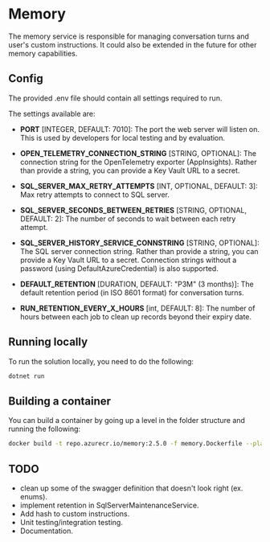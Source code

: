 # Memory

The memory service is responsible for managing conversation turns and user's custom instructions. It could also be extended in the future for other memory capabilities.

## Config

The provided .env file should contain all settings required to run.

The settings available are:

- __PORT__ [INTEGER, DEFAULT: 7010]: The port the web server will listen on. This is used by developers for local testing and by evaluation.

- __OPEN_TELEMETRY_CONNECTION_STRING__ [STRING, OPTIONAL]: The connection string for the OpenTelemetry exporter (AppInsights). Rather than provide a string, you can provide a Key Vault URL to a secret.

- __SQL_SERVER_MAX_RETRY_ATTEMPTS__ [INT, OPTIONAL, DEFAULT: 3]: Max retry attempts to connect to SQL server.

- __SQL_SERVER_SECONDS_BETWEEN_RETRIES__ [STRING, OPTIONAL, DEFAULT: 2]: The number of seconds to wait between each retry attempt.

- __SQL_SERVER_HISTORY_SERVICE_CONNSTRING__ [STRING, OPTIONAL]: The SQL server connection string. Rather than provide a string, you can provide a Key Vault URL to a secret. Connection strings without a password (using DefaultAzureCredential) is also supported.

- __DEFAULT_RETENTION__ [DURATION, DEFAULT: "P3M" (3 months)]: The default retention period (in ISO 8601 format) for conversation turns.

- __RUN_RETENTION_EVERY_X_HOURS__ [int, DEFAULT: 8]: The number of hours between each job to clean up records beyond their expiry date.

## Running locally

To run the solution locally, you need to do the following:

```bash
dotnet run
```

## Building a container

You can build a container by going up a level in the folder structure and running the following:

```bash
docker build -t repo.azurecr.io/memory:2.5.0 -f memory.Dockerfile --platform linux/amd64 .
```

## TODO

- clean up some of the swagger definition that doesn't look right (ex. enums).
- implement retention in SqlServerMaintenanceService.
- Add hash to custom instructions.
- Unit testing/integration testing.
- Documentation.
